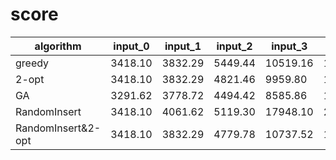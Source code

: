 # score

| algorithm          | input_0 | input_1 | input_2 | input_3  | input_4  | input_5   | input_6   |
| ------------------ | ------- | ------- | ------- | -------- | -------- | --------- | --------- |
| greedy             | 3418.10 | 3832.29 | 5449.44 | 10519.16 | 12684.06 | 25331.84  | 49892.05  |
| 2-opt              | 3418.10 | 3832.29 | 4821.46 | 9959.80  | 12578.42 | 24366.43  | 47988.87  |
| GA                 | 3291.62 | 3778.72 | 4494.42 | 8585.86  | 12532.39 |           |           |
| RandomInsert       | 3418.10 | 4061.62 | 5119.30 | 17948.10 | 28696.91 | 110500.75 | 403022.49 |
| RandomInsert&2-opt | 3418.10 | 3832.29 | 4779.78 | 10737.52 | 16816.43 | 37496.29  | 102674.09 |
